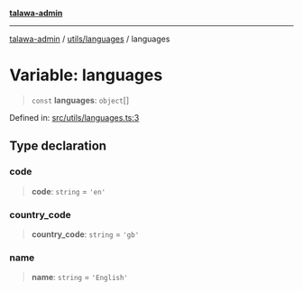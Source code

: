 [**talawa-admin**](../../../README.md)

***

[talawa-admin](../../../README.md) / [utils/languages](../README.md) / languages

# Variable: languages

> `const` **languages**: `object`[]

Defined in: [src/utils/languages.ts:3](https://github.com/gautam-divyanshu/talawa-admin/blob/9fef64ff9fb30eb3195cc9100606d8b7a89bca79/src/utils/languages.ts#L3)

## Type declaration

### code

> **code**: `string` = `'en'`

### country\_code

> **country\_code**: `string` = `'gb'`

### name

> **name**: `string` = `'English'`
